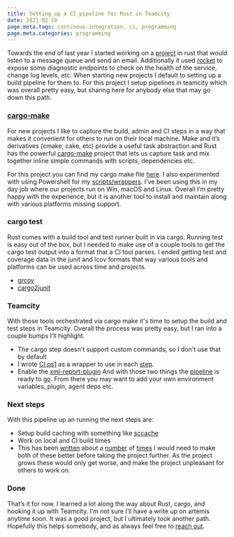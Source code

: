 ```yaml
---
title: Setting up a CI pipeline for Rust in Teamcity
date: 2021-02-10
page.meta.tags: continous-integration, ci, programming
page.meta.categories: programming
---
```


Towards the end of last year I started working on a [project](https://github.com/n0mn0m/artemis/) in rust that would
listen to a message queue and send an email. Additionally it used [rocket](https://rocket.rs/) to expose some diagnostic
endpoints to check on the health of the service, change log levels, etc. When starting new projects I default to setting
up a build pipeline for them to. For this project I setup pipelines in teamcity which was overall pretty easy, but
sharing here for anybody else that may go down this path.

### [cargo-make](https://github.com/sagiegurari/cargo-make)

For new projects I like to capture the build, admin and CI steps in a way that makes it convenient for others to run on
their local machine. Make and it’s derivatives (cmake, cake, etc) provide a useful task abstraction and Rust has the
powerful [cargo-make](https://github.com/sagiegurari/cargo-make) project that lets us capture task and mix together
inline simple commands with scripts, dependencies etc.

For this project you can find my cargo make file [here](https://github.com/n0mn0m/artemis/tree/Makefile.toml). I also
experimented with using Powershell for my [scripts/wrappers](https://github.com/n0mn0m/artemis/tree/tools). I’ve been
using this in my day job where our projects run on Win, macOS and Linux. Overall I’m pretty happy with the experience,
but it is another tool to install and maintain along with various platforms missing support.

### cargo test

Rust comes with a build tool and test runner built in via cargo. Running test is easy out of the box, but I needed to
make use of a couple tools to get the cargo test output into a format that a CI tool parses. I ended getting test and
coverage data in the junit and lcov formats that way various tools and platforms can be used across time and projects.

- [grcov](https://github.com/mozilla/grcov)
- [cargo2junit](https://github.com/johnterickson/cargo2junit)

### Teamcity

With those tools orchestrated via cargo make it's time to setup the build and test steps in Teamcity. Overall the
process was pretty easy, but I ran into a couple bumps I'll highlight.

- The cargo step doesn't support custom commands, so I don't use that by default
- I wrote [CI.ps1](https://github.com/n0mn0m/artemis/tree/tools/CI.ps1) as a wrapper to use in
  each [step](https://github.com/n0mn0m/artemis/tree/.teamcity/settings.kts#n88).
- Enable the [xml-report-plugin](https://github.com/n0mn0m/artemis/tree/.teamcity/settings.kts#n186)
  And with those two things the [pipeline](https://github.com/n0mn0m/artemis/tree/.teamcity/settings.kts) is ready
  to [go](https://teamcity.burningdaylight.io/). From there you may want to add your own environment variables, plugin,
  agent deps etc.

### Next steps

With this pipeline up an running the next steps are:

- Setup build caching with something like [sccache](https://github.com/mozilla/sccache)
- Work on local and CI build times
- This has been [written](https://endler.dev/2020/rust-compile-times/) about
  a [number](https://blog.mozilla.org/nnethercote/2020/04/24/how-to-speed-up-the-rust-compiler-in-2020/)
  of [times](https://pingcap.com/blog/rust-compilation-model-calamity)
  I would need to make both of these better before taking the project further. As the project grows these would only get
  worse, and make the project unpleasant for others to work on.

### Done

That’s it for now. I learned a lot along the way about Rust, cargo, and hooking it up with Teamcity. I’m not sure I’ll
have a write up on artemis anytime soon. It was a good project, but I ultimately took another path. Hopefully this helps
somebody, and as always feel free to [reach out](mailto:alexander.hagerman@icloud.com).
